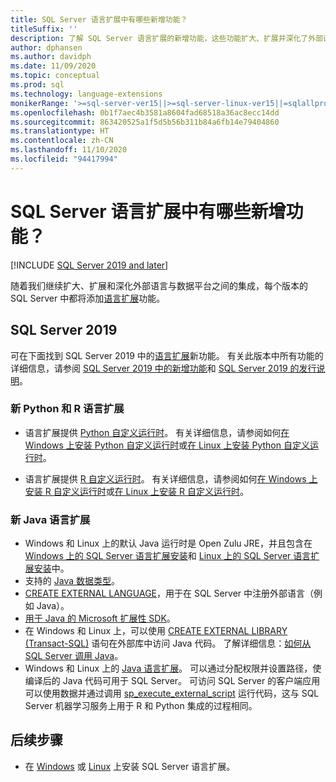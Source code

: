 ```yaml
---
title: SQL Server 语言扩展中有哪些新增功能？
titleSuffix: ''
description: 了解 SQL Server 语言扩展的新增功能，这些功能扩大、扩展并深化了外部语言与数据平台之间的集成。
author: dphansen
ms.author: davidph
ms.date: 11/09/2020
ms.topic: conceptual
ms.prod: sql
ms.technology: language-extensions
monikerRange: '>=sql-server-ver15||>=sql-server-linux-ver15||=sqlallproducts-allversions'
ms.openlocfilehash: 0b1f7aec4b3581a8604fad68518a36ac8ecc14dd
ms.sourcegitcommit: 863420525a1f5d5b56b311b84a6fb14e79404860
ms.translationtype: HT
ms.contentlocale: zh-CN
ms.lasthandoff: 11/10/2020
ms.locfileid: "94417994"
---
```

# <a name="whats-new-in-sql-server-language-extensions"></a>SQL Server 语言扩展中有哪些新增功能？
[!INCLUDE [SQL Server 2019 and later](../includes/applies-to-version/sqlserver2019.md)]

随着我们继续扩大、扩展和深化外部语言与数据平台之间的集成，每个版本的 SQL Server 中都将添加[语言扩展](language-extensions-overview.md)功能。

## <a name="sql-server-2019"></a>SQL Server 2019

可在下面找到 SQL Server 2019 中的[语言扩展](language-extensions-overview.md)新功能。 有关此版本中所有功能的详细信息，请参阅 [SQL Server 2019 中的新增功能](../sql-server/what-s-new-in-sql-server-ver15.md)和 [SQL Server 2019 的发行说明](../sql-server/sql-server-version-15-release-notes.md)。

### <a name="new-python-and-r-language-extensions"></a>新 Python 和 R 语言扩展

- 语言扩展提供 [Python 自定义运行时](../machine-learning/install/custom-runtime-python.md)。 有关详细信息，请参阅如何[在 Windows 上安装 Python 自定义运行时](../machine-learning/install/custom-runtime-python.md?view=sql-server-ver15&preserve-view=true)或[在 Linux 上安装 Python 自定义运行时](../machine-learning/install/custom-runtime-python.md?view=sql-server-linux-ver15&preserve-view=true)。

- 语言扩展提供 [R 自定义运行时](../machine-learning/install/custom-runtime-r.md)。 有关详细信息，请参阅如何[在 Windows 上安装 R 自定义运行时](../machine-learning/install/custom-runtime-r.md?view=sql-server-ver15&preserve-view=true)或[在 Linux 上安装 R 自定义运行时](../machine-learning/install/custom-runtime-r.md?view=sql-server-linux-ver15&preserve-view=true)。

### <a name="new-java-language-extension"></a>新 Java 语言扩展

- Windows 和 Linux 上的默认 Java 运行时是 Open Zulu JRE，并且包含在 [Windows 上的 SQL Server 语言扩展安装](install/windows-java.md)和 [Linux 上的 SQL Server 语言扩展安装](../linux/sql-server-linux-setup-language-extensions-java.md)中。
- 支持的 [Java 数据类型](how-to/java-to-sql-data-types.md)。
- [CREATE EXTERNAL LANGUAGE](../t-sql/statements/create-external-language-transact-sql.md)，用于在 SQL Server 中注册外部语言（例如 Java）。
- [用于 Java 的 Microsoft 扩展性 SDK](how-to/extensibility-sdk-java-sql-server.md)。
- 在 Windows 和 Linux 上，可以使用 [CREATE EXTERNAL LIBRARY (Transact-SQL)](../t-sql/statements/create-external-library-transact-sql.md) 语句在外部库中访问 Java 代码。 了解详细信息：[如何从 SQL Server 调用 Java](how-to/call-java-from-sql.md)。
- Windows 和 Linux 上的 [Java 语言扩展](language-extensions-overview.md)。 可以通过分配权限并设置路径，使编译后的 Java 代码可用于 SQL Server。 可访问 SQL Server 的客户端应用可以使用数据并通过调用 [sp_execute_external_script](../relational-databases/system-stored-procedures/sp-execute-external-script-transact-sql.md) 运行代码，这与 SQL Server 机器学习服务上用于 R 和 Python 集成的过程相同。

## <a name="next-steps"></a>后续步骤

+ 在 [Windows](install/windows-java.md) 或 [Linux](../linux/sql-server-linux-setup-language-extensions-java.md) 上安装 SQL Server 语言扩展。
